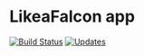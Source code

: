 # LikeaFalcon app
[![Build Status](https://travis-ci.org/barrachri/likeafalcon.svg?branch=pyup-config)](https://travis-ci.org/barrachri/likeafalcon)
[![Updates](https://pyup.io/repos/github/barrachri/likeafalcon/shield.svg)](https://pyup.io/repos/github/barrachri/likeafalcon/)
